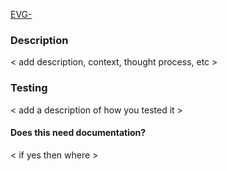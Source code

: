 [EVG-<number>](https://jira.mongodb.org/browse/EVG-<number>)

### Description
< add description, context, thought process, etc >

### Testing
  < add a description of how you tested it >

#### Does this need documentation?
  < if yes then where >
